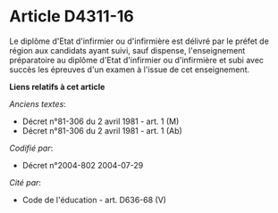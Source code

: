 # Article D4311-16

Le diplôme d'Etat d'infirmier ou d'infirmière est délivré par le préfet de région aux candidats ayant suivi, sauf dispense,
l'enseignement préparatoire au diplôme d'Etat d'infirmier ou d'infirmière et subi avec succès les épreuves d'un examen à
l'issue de cet enseignement.

**Liens relatifs à cet article**

_Anciens textes_:

  - Décret n°81-306 du 2 avril 1981 - art. 1 (M)
  - Décret n°81-306 du 2 avril 1981 - art. 1 (Ab)

_Codifié par_:

  - Décret n°2004-802 2004-07-29

_Cité par_:

  - Code de l'éducation - art. D636-68 (V)
